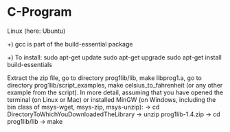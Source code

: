 # C-Program
Linux (here: Ubuntu)

+) gcc is part of the build-essential package

+) To install:
sudo apt-get update
sudo apt-get upgrade
sudo apt-get install build-essentials

Extract the zip file, go to directory prog1lib/lib, make libprog1.a, go to directory prog1lib/script_examples, make celsius_to_fahrenheit (or any other example from the script). In more detail, assuming that you have opened the terminal (on Linux or Mac) or installed MinGW (on Windows, including the bin class of msys-wget, msys-zip, msys-unzip):
-> cd DirectoryToWhichYouDownloadedTheLibrary
-> unzip prog1lib-1.4.zip
-> cd prog1lib/lib
-> make
